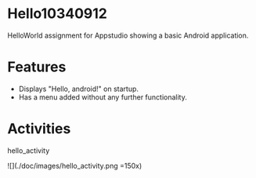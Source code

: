 Hello10340912
=============

HelloWorld assignment for Appstudio showing a basic Android application.

Features
==
- Displays "Hello, android!" on startup.
- Has a menu added without any further functionality.

Activities
==

hello_activity

![](./doc/images/hello_activity.png =150x)
